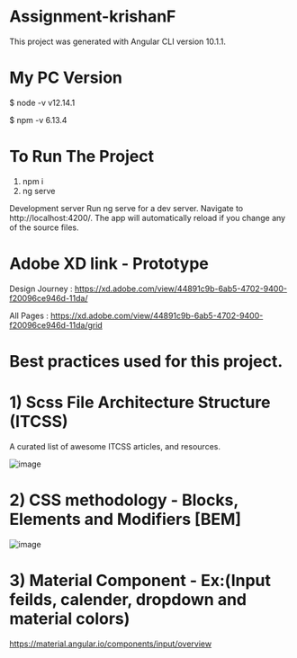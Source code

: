 # Assignment-krishanF

This project was generated with Angular CLI version 10.1.1.

# My PC Version

$ node -v
v12.14.1

$ npm -v
6.13.4

# To Run The Project

1) npm i
2) ng serve

Development server
Run ng serve for a dev server. Navigate to http://localhost:4200/. The app will automatically reload if you change any of the source files.

# Adobe XD link - Prototype 

Design Journey :
https://xd.adobe.com/view/44891c9b-6ab5-4702-9400-f20096ce946d-11da/

All Pages :
https://xd.adobe.com/view/44891c9b-6ab5-4702-9400-f20096ce946d-11da/grid

# Best practices used for this project.

# 1) Scss File Architecture Structure (ITCSS)
   A curated list of awesome ITCSS articles, and resources.

![image](https://user-images.githubusercontent.com/9035990/93185723-68c44800-f75b-11ea-9667-62d68f441426.png)

# 2) CSS methodology - Blocks, Elements and Modifiers [BEM] 

![image](https://user-images.githubusercontent.com/9035990/93186078-d40e1a00-f75b-11ea-9948-ec5050f83f98.png)

# 3) Material Component - Ex:(Input feilds, calender, dropdown and material colors)
https://material.angular.io/components/input/overview

